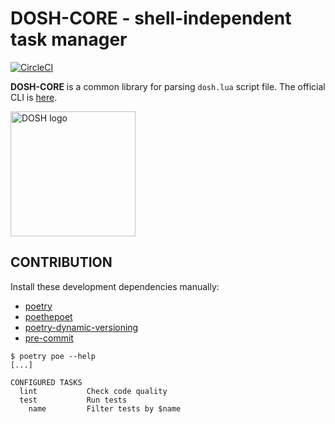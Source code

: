 # DOSH-CORE - shell-independent task manager

[![CircleCI](https://dl.circleci.com/status-badge/img/gh/gkmngrgn/dosh-core/tree/main.svg?style=svg)](https://dl.circleci.com/status-badge/redirect/gh/gkmngrgn/dosh-core/tree/main)

**DOSH-CORE** is a common library for parsing `dosh.lua` script file. The official CLI is [here](https://github.com/gkmngrgn/dosh-cli).

<img src="https://media.githubusercontent.com/media/gkmngrgn/dosh-core/main/dosh-logo.svg"
     width="200"
     alt="DOSH logo" />


## CONTRIBUTION

Install these development dependencies manually:

- [poetry](https://python-poetry.org/)
- [poethepoet](https://github.com/nat-n/poethepoet)
- [poetry-dynamic-versioning](https://github.com/mtkennerly/poetry-dynamic-versioning)
- [pre-commit](https://pre-commit.com/)

```shell
$ poetry poe --help
[...]

CONFIGURED TASKS
  lint           Check code quality
  test           Run tests
    name         Filter tests by $name
```
